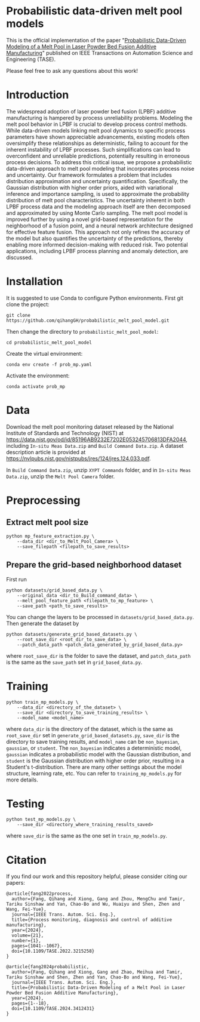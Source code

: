 # Probabilistic data-driven melt pool models
This is the official implementation of the paper "[Probabilistic Data-Driven Modeling of a Melt Pool
in Laser Powder Bed Fusion Additive Manufacturing](https://ieeexplore.ieee.org/document/10632066)" published on IEEE Transactions on Automation Science and Engineering (TASE).
 
Please feel free to ask any questions about this work! 

# Introduction
The widespread adoption of laser powder bed fusion (LPBF) additive manufacturing is hampered by process unreliability problems. Modeling the melt pool behavior in LPBF is crucial to develop process control methods. While data-driven models linking melt pool dynamics to specific process parameters have shown appreciable advancements, existing models often oversimplify these relationships as deterministic, failing to account for the inherent instability of LPBF processes. Such simplifications can lead to overconfident and unreliable predictions, potentially resulting in erroneous process decisions. To address this critical  issue, we propose a probabilistic data-driven approach to melt pool modeling that incorporates process noise and uncertainty. Our framework formulates a problem that includes distribution approximation and uncertainty quantification. Specifically, the Gaussian distribution with higher order priors, aided with variational inference and importance sampling, is used to approximate the probability distribution of melt pool characteristics. The uncertainty inherent in both LPBF process data and the modeling approach itself are then decomposed and approximated by using Monte Carlo sampling. The melt pool model is improved further by using a novel grid-based representation for the neighborhood of a fusion point, and a neural network architecture designed for effective feature fusion. This approach not only refines the accuracy of the model but also quantifies the uncertainty of the predictions, thereby enabling more informed decision-making with reduced risk. Two potential applications, including LPBF process planning and anomaly detection, are discussed.

# Installation
It is suggested to use Conda to configure Python environments.
First git clone the project:
```
git clone https://github.com/qihangGH/probabilistic_melt_pool_model.git
```
Then change the directory to `probabilistic_melt_pool_model`:
```
cd probabilistic_melt_pool_model
```
Create the virtual environment:
```
conda env create -f prob_mp.yaml
```
Activate the environment:
```
conda activate prob_mp
```

# Data
Download the melt pool monitoring dataset released by the National Institute of Standards and Technology (NIST) 
at https://data.nist.gov/od/id/85196AB9232E7202E053245706813DFA2044, including `In-situ Meas Data.zip` and `Build Command Data.zip`. 
A dataset description article is provided at https://nvlpubs.nist.gov/nistpubs/jres/124/jres.124.033.pdf.  

In `Build Command Data.zip`, unzip `XYPT Commands` folder, and 
in `In-situ Meas Data.zip`, unzip the `Melt Pool Camera` folder.

# Preprocessing
## Extract melt pool size
```
python mp_feature_extraction.py \
    --data_dir <dir_to_Melt_Pool_Camera> \
    --save_filepath <filepath_to_save_results>
```

## Prepare the grid-based neighborhood dataset
First run
```
python datasets/grid_based_data.py \
    --original_data <dir_to_Build_command_data> \
    --melt_pool_feature_path <filepath_to_mp_feature> \ 
    --save_path <path_to_save_results>
```
You can change the layers to be processed in `datasets/grid_based_data.py`.
Then generate the dataset by
```
python datasets/generate_grid_based_datasets.py \
    --root_save_dir <root_dir_to_save_data> \
    --patch_data_path <patch_data_generated_by_grid_based_data.py>
```
where `root_save_dir` is the folder to save the dataset, and `patch_data_path` is the same as the `save_path`
set in `grid_based_data.py`.

# Training
```
python train_mp_models.py \
    --data_dir <directory_of_the_dataset> \
    --save_dir <directory_to_save_training_results> \
    --model_name <model_name>
```
where `data_dir` is the directory of the dataset, which is the same as `root_save_dir`
set in `generate_grid_based_datasets.py`, `save_dir` is the directory to save training
results, and `model_name` can be `non_bayesian`, `gaussian`, or `student`. The `non_bayesian`
indicates a deterministic model, `gaussian` indicates a probabilistic model with the Gaussian distribution,
and `student` is the Gaussian distribution with higher order prior, resulting in a Student's t-distribution.
There are many other settings about the model structure, learning rate, etc. You can refer to 
`training_mp_models.py` for more details.

# Testing
```
python test_mp_models.py \
    --save_dir <directory_where_training_results_saved>
```
where `save_dir` is the same as the one set in `train_mp_models.py`.

# Citation
If you find our work and this repository helpful, please consider citing our papers:
```
@article{fang2022process,
  author={Fang, Qihang and Xiong, Gang and Zhou, MengChu and Tamir, Tariku Sinshaw and Yan, Chao-Bo and Wu, Huaiyu and Shen, Zhen and Wang, Fei-Yue},
  journal={IEEE Trans. Autom. Sci. Eng.}, 
  title={Process monitoring, diagnosis and control of additive manufacturing}, 
  year={2024},
  volume={21},
  number={1},
  pages={1041--1067},
  doi={10.1109/TASE.2022.3215258}
}

@article{fang2024probabilistic,
  author={Fang, Qihang and Xiong, Gang and Zhao, Meihua and Tamir, Tariku Sinshaw and Shen, Zhen and Yan, Chao-Bo and Wang, Fei-Yue},
  journal={IEEE Trans. Autom. Sci. Eng.}, 
  title={Probabilistic Data-Driven Modeling of a Melt Pool in Laser Powder Bed Fusion Additive Manufacturing}, 
  year={2024},
  pages={1--18},
  doi={10.1109/TASE.2024.3412431}
}
```
